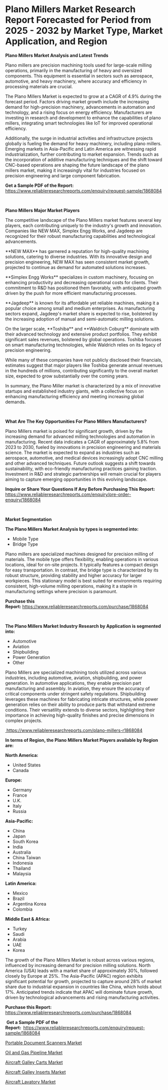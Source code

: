 <p><h1>Plano Millers Market Research Report Forecasted for Period from 2025 -  2032 by Market Type, Market Application, and Region</h1></p><p><strong>Plano Millers Market Analysis and Latest Trends</strong></p>
<p><p>Plano millers are precision machining tools used for large-scale milling operations, primarily in the manufacturing of heavy and oversized components. This equipment is essential in sectors such as aerospace, automotive, and heavy machinery, where accuracy and efficiency in processing materials are crucial.</p><p>The Plano Millers Market is expected to grow at a CAGR of 4.9% during the forecast period. Factors driving market growth include the increasing demand for high-precision machinery, advancements in automation and technology, and a rising focus on energy efficiency. Manufacturers are investing in research and development to enhance the capabilities of plano millers, integrating smart technologies like IoT for improved operational efficiency.</p><p>Additionally, the surge in industrial activities and infrastructure projects globally is fueling the demand for heavy machinery, including plano millers. Emerging markets in Asia-Pacific and Latin America are witnessing rapid industrialization, further contributing to market expansion. Trends such as the incorporation of additive manufacturing techniques and the shift toward CNC-based operations are shaping the future landscape of the plano millers market, making it increasingly vital for industries focused on precision engineering and large component fabrication.</p></p>
<p><strong>Get a Sample PDF of the Report:&nbsp;</strong> <a href="https://www.reliableresearchreports.com/enquiry/request-sample/1868084?utm_campaign=83&utm_medium=2&utm_source=Github&utm_content=ia&utm_term=19022025&utm_id=plano-millers">https://www.reliableresearchreports.com/enquiry/request-sample/1868084</a></p>
<p>&nbsp;</p>
<p><strong>Plano Millers Major Market Players</strong></p>
<p><p>The competitive landscape of the Plano Millers market features several key players, each contributing uniquely to the industry's growth and innovation. Companies like NEW MAX, Simplex Engg Works, and Jagdeep are recognized for their robust manufacturing capabilities and technological advancements.</p><p>**NEW MAX** has garnered a reputation for high-quality machining solutions, catering to diverse industries. With its innovative design and precision engineering, NEW MAX has seen consistent market growth, projected to continue as demand for automated solutions increases.</p><p>**Simplex Engg Works** specializes in custom machinery, focusing on enhancing productivity and decreasing operational costs for clients. Their commitment to R&D has positioned them favorably, with anticipated growth driven by the push for more efficient manufacturing processes.</p><p>**Jagdeep** is known for its affordable yet reliable machines, making it a popular choice among small and medium enterprises. As manufacturing sectors expand, Jagdeep's market share is expected to rise, bolstered by the increasing adoption of manual and semi-automatic milling solutions.</p><p>On the larger scale, **Toshiba** and **Waldrich Coburg** dominate with their advanced technology and extensive product portfolios. They exhibit significant sales revenues, bolstered by global operations. Toshiba focuses on smart manufacturing technologies, while Waldrich relies on its legacy of precision engineering.</p><p>While many of these companies have not publicly disclosed their financials, estimates suggest that major players like Toshiba generate annual revenues in the hundreds of millions, contributing significantly to the overall market size, expected to grow substantially over the coming years.</p><p>In summary, the Plano Miller market is characterized by a mix of innovative startups and established industry giants, with a collective focus on enhancing manufacturing efficiency and meeting increasing global demands.</p></p>
<p>&nbsp;</p>
<p><strong>What Are The Key Opportunities For Plano Millers Manufacturers?</strong></p>
<p><p>Plano Millers market is poised for significant growth, driven by the increasing demand for advanced milling technologies and automation in manufacturing. Recent data indicates a CAGR of approximately 5.8% from 2023 to 2030, fueled by innovations in precision engineering and materials science. The market is expected to expand as industries such as aerospace, automotive, and medical devices increasingly adopt CNC milling and other advanced techniques. Future outlook suggests a shift towards sustainability, with eco-friendly manufacturing practices gaining traction. Investment in R&D and strategic partnerships will remain crucial for players aiming to capture emerging opportunities in this evolving landscape.</p></p>
<p><strong>Inquire or Share Your Questions If Any Before Purchasing This Report:</strong> <a href="https://www.reliableresearchreports.com/enquiry/pre-order-enquiry/1868084?utm_campaign=83&utm_medium=2&utm_source=Github&utm_content=ia&utm_term=19022025&utm_id=plano-millers">https://www.reliableresearchreports.com/enquiry/pre-order-enquiry/1868084</a></p>
<p>&nbsp;</p>
<p><strong>Market Segmentation</strong></p>
<p><strong>The Plano Millers Market Analysis by types is segmented into:</strong></p>
<p><ul><li>Mobile Type</li><li>Bridge Type</li></ul></p>
<p><p>Plano millers are specialized machines designed for precision milling of materials. The mobile type offers flexibility, enabling operations in various locations, ideal for on-site projects. It typically features a compact design for easy transportation. In contrast, the bridge type is characterized by its robust structure, providing stability and higher accuracy for larger workpieces. This stationary model is best suited for environments requiring consistent, high-volume milling operations, making it a staple in manufacturing settings where precision is paramount.</p></p>
<p><strong>Purchase this Report:&nbsp;</strong><a href="https://www.reliableresearchreports.com/purchase/1868084?utm_campaign=83&utm_medium=2&utm_source=Github&utm_content=ia&utm_term=19022025&utm_id=plano-millers">https://www.reliableresearchreports.com/purchase/1868084</a></p>
<p>&nbsp;</p>
<p><strong>The Plano Millers Market Industry Research by Application is segmented into:</strong></p>
<p><ul><li>Automotive</li><li>Aviation</li><li>Shipbuilding</li><li>Power Generation</li><li>Other</li></ul></p>
<p><p>Plano Millers are specialized machining tools utilized across various industries, including automotive, aviation, shipbuilding, and power generation. In automotive applications, they enable precision part manufacturing and assembly. In aviation, they ensure the accuracy of critical components under stringent safety regulations. Shipbuilding leverages these machines for fabricating intricate structures, while power generation relies on their ability to produce parts that withstand extreme conditions. Their versatility extends to diverse sectors, highlighting their importance in achieving high-quality finishes and precise dimensions in complex projects.</p></p>
<p><a href="https://www.reliableresearchreports.com/plano-millers-r1868084?utm_campaign=83&utm_medium=2&utm_source=Github&utm_content=ia&utm_term=19022025&utm_id=plano-millers">&nbsp;https://www.reliableresearchreports.com/plano-millers-r1868084</a></p>
<p><strong>In terms of Region, the Plano Millers Market Players available by Region are:</strong></p>
<p>
    <p> <strong> North America: </strong>
        <ul>
            <li>United States</li>
            <li>Canada</li>
        </ul>
        </p> 
    <p> <strong> Europe: </strong>
        <ul>
            <li>Germany</li>
            <li>France</li>
            <li>U.K.</li>
            <li>Italy</li>
            <li>Russia</li>
        </ul>
        </p> 
    <p> <strong> Asia-Pacific: </strong>
        <ul>
            <li>China</li>
            <li>Japan</li>
            <li>South Korea</li>
            <li>India</li>
            <li>Australia</li>
            <li>China Taiwan</li>
            <li>Indonesia</li>
            <li>Thailand</li>
            <li>Malaysia</li>
        </ul>
        </p> 
    <p> <strong> Latin America: </strong>
        <ul>
            <li>Mexico</li>
            <li>Brazil</li>
            <li>Argentina Korea</li>
            <li>Colombia</li>
        </ul>
        </p> 
    <p> <strong> Middle East & Africa: </strong>
        <ul>
            <li>Turkey</li>
            <li>Saudi</li>
            <li>Arabia</li>
            <li>UAE</li>
            <li>Korea</li>
        </ul>
    </p>
    </p>
<p><p>The growth of the Plano Millers Market is robust across various regions, influenced by increasing demand for precision milling solutions. North America (USA) leads with a market share of approximately 30%, followed closely by Europe at 25%. The Asia-Pacific (APAC) region exhibits significant potential for growth, projected to capture around 28% of market share due to industrial expansion in countries like China, which holds about 17%. Anticipated trends indicate that APAC will dominate future growth, driven by technological advancements and rising manufacturing activities.</p></p>
<p><strong>Purchase this Report: </strong><a href="https://www.reliableresearchreports.com/purchase/1868084?utm_campaign=83&utm_medium=2&utm_source=Github&utm_content=ia&utm_term=19022025&utm_id=plano-millers">https://www.reliableresearchreports.com/purchase/1868084</a></p>
<p>&nbsp;<strong>Get a Sample PDF of the Report:&nbsp;&nbsp;</strong><a href="https://www.reliableresearchreports.com/enquiry/request-sample/1868084?utm_campaign=83&utm_medium=2&utm_source=Github&utm_content=ia&utm_term=19022025&utm_id=plano-millers">https://www.reliableresearchreports.com/enquiry/request-sample/1868084</a></p>
<p><strong></strong></p>
<p><p><a href="https://github.com/wakerizaak8g/Market-Research-Report-List-1/blob/main/portable-document-scanners-market.md?utm_campaign=83&utm_medium=2&utm_source=Github&utm_content=ia&utm_term=19022025&utm_id=plano-millers">Portable Document Scanners Market</a></p><p><a href="https://github.com/pidlisseas/Market-Research-Report-List-1/blob/main/oil-and-gas-pipeline-market.md?utm_campaign=83&utm_medium=2&utm_source=Github&utm_content=ia&utm_term=19022025&utm_id=plano-millers">Oil and Gas Pipeline Market</a></p><p><a href="https://github.com/kaddahblejc/Market-Research-Report-List-1/blob/main/aircraft-galley-carts-market.md?utm_campaign=83&utm_medium=2&utm_source=Github&utm_content=ia&utm_term=19022025&utm_id=plano-millers">Aircraft Galley Carts Market</a></p><p><a href="https://github.com/tsininazzy/Market-Research-Report-List-1/blob/main/aircraft-galley-inserts-market.md?utm_campaign=83&utm_medium=2&utm_source=Github&utm_content=ia&utm_term=19022025&utm_id=plano-millers">Aircraft Galley Inserts Market</a></p><p><a href="https://github.com/gyenesephacy/Market-Research-Report-List-1/blob/main/aircraft-lavatory-market.md?utm_campaign=83&utm_medium=2&utm_source=Github&utm_content=ia&utm_term=19022025&utm_id=plano-millers">Aircraft Lavatory Market</a></p></p>
